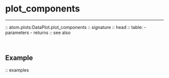 # plot_components
-----------------

:: atom.plots:DataPlot.plot_components
    :: signature
    :: head
    :: table:
        - parameters
        - returns
    :: see also

<br>

## Example

:: examples

